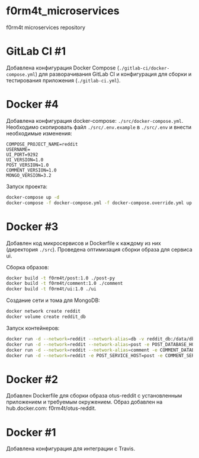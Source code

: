 # f0rm4t_microservices
f0rm4t microservices repository

# GitLab CI #1

Добавлена конфигурация Docker Compose (`./gitlab-ci/docker-compose.yml`) для разворачивания GitLab CI и конфигурация для сборки и тестирования приложения (`./gitlab-ci.yml`).

# Docker #4

Добавлена конфигурация docker-compose: `./src/docker-compose.yml`. Необходимо скопировать файл `./src/.env.example` в `./src/.env` и внести необходимые изменения:

```
COMPOSE_PROJECT_NAME=reddit
USERNAME=
UI_PORT=9292
UI_VERSION=1.0
POST_VERSION=1.0
COMMENT_VERSION=1.0
MONGO_VERSION=3.2
```

Запуск проекта:

```bash
docker-compose up -d
docker-compose -f docker-compose.yml -f docker-compose.override.yml up -d # local env
```

# Docker #3

Добавлен код микросервисов и Dockerfile к каждому из них (директория `./src`). Проведена оптимизация сборки образа для сервиса ui.

Сборка образов:

```bash
docker build -t f0rm4t/post:1.0 ./post-py
docker build -t f0rm4t/comment:1.0 ./comment
docker build -t f0rm4t/ui:1.0 ./ui
```

Создание сети и тома для MongoDB:

```bash
docker network create reddit
docker volume create reddit_db
```

Запуск контейнеров:

```bash
docker run -d --network=reddit --network-alias=db -v reddit_db:/data/db mongo:latest
docker run -d --network=reddit --network-alias=post -e POST_DATABASE_HOST=db f0rm4t/post:1.0
docker run -d --network=reddit --network-alias=comment -e COMMENT_DATABASE_HOST=db f0rm4t/comment:1.0
docker run -d --network=reddit -e POST_SERVICE_HOST=post -e COMMENT_SERVICE_HOST=comment -p 9292:9292 f0rm4t/ui:1.0
```

# Docker #2

Добавлен Dockerfile для сборки образа otus-reddit с установленным приложением и требуемым окружением. Образ добавлен на hub.docker.com: f0rm4t/otus-reddit.

# Docker #1

Добавлена конфигурация для интеграции с Travis.
